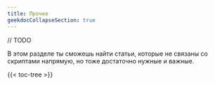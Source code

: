 ```yaml
---
title: Прочее
geekdocCollapseSection: true
---
```


// TODO

В этом разделе ты сможешь найти статьи, которые не связаны со скриптами напрямую, но тоже
достаточно нужные и важные.

{{< toc-tree >}}